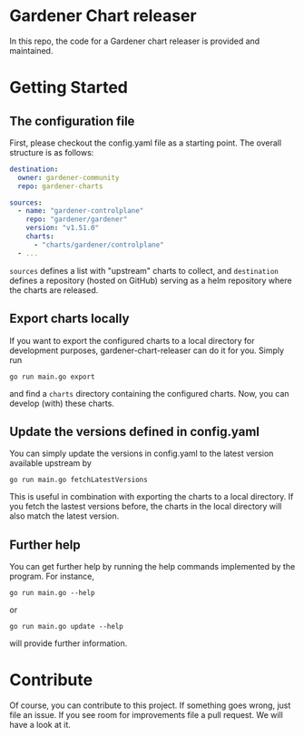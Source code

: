 # Gardener Chart releaser
In this repo, the code for a Gardener chart releaser is provided and maintained.

# Getting Started

## The configuration file
First, please checkout the config.yaml file as a starting point. The overall structure is as follows:
``` yaml
destination:
  owner: gardener-community
  repo: gardener-charts

sources:
  - name: "gardener-controlplane"
    repo: "gardener/gardener"
    version: "v1.51.0"
    charts:
      - "charts/gardener/controlplane"
  - ...
```
`sources` defines a list with "upstream" charts to collect, and `destination` defines a repository (hosted on GitHub) serving as a helm repository where the charts are released.

## Export charts locally
If you want to export the configured charts to a local directory for development purposes, gardener-chart-releaser can do it for you. Simply run
```shell
go run main.go export
```
and find a `charts` directory containing the configured charts. Now, you can develop (with) these charts.

## Update the versions defined in config.yaml
You can simply update the versions in config.yaml to the latest version available upstream by
```shell
go run main.go fetchLatestVersions
```
This is useful in combination with exporting the charts to a local directory. If you fetch the lastest versions before, the charts in the local directory will also match the latest version.

## Further help
You can get further help by running the help commands implemented by the program. For instance,
```shell
go run main.go --help
```
or 
```shell
go run main.go update --help
```
will provide further information. 

# Contribute
Of course, you can contribute to this project. If something goes wrong, just file an issue. If you see room for improvements file a pull request. We will have a look at it. 
